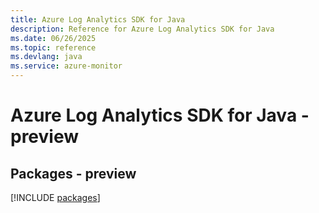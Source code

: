 ```yaml
---
title: Azure Log Analytics SDK for Java
description: Reference for Azure Log Analytics SDK for Java
ms.date: 06/26/2025
ms.topic: reference
ms.devlang: java
ms.service: azure-monitor
---
```

# Azure Log Analytics SDK for Java - preview
## Packages - preview
[!INCLUDE [packages](log-analytics-index.md)]